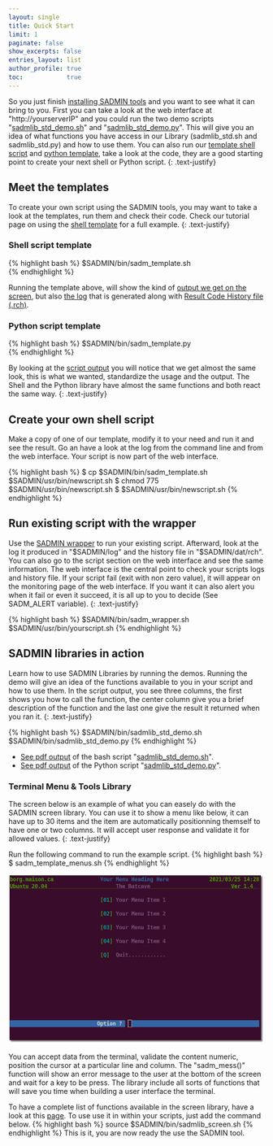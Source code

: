 ```yaml
---
layout: single
title: Quick Start
limit: 1
paginate: false
show_excerpts: false
entries_layout: list
author_profile: true
toc:            true
---
```


So you just finish [installing SADMIN tools](/_pages/install) and you want to see what it can 
bring to you. First you can take a look at the web interface at "http://yourserverIP" and you could
run the two demo scripts "[sadmlib_std_demo.sh](/_pages/man/sadmlib-std-demo-sh)" and 
"[sadmlib_std_demo.py](/_pages/man/sadmlib-std-demo-py)". This will give you an idea of what
functions you have access in our Library (sadmlib_std.sh and sadmlib_std.py) and how to use them.
You can also run our [template shell script](/_pages/man/sadm-template-sh) and 
[python template](/_pages/man/sadm-template-py), take a look at the code, they are a good starting 
point to create your next shell or Python script.
{: .text-justify}


## Meet the templates
To create your own script using the SADMIN tools, you may want to take a look at the templates, 
run them and check their code. Check our tutorial page on using the 
[shell template](/_pages/man/sadm-template-sh) for a full example.
{: .text-justify}


### Shell script template
{% highlight bash %}
$SADMIN/bin/sadm_template.sh   
{% endhighlight %} 

Running the template above, will show the kind of 
[output we get on the screen](/assets/img/cmdline/sadm_template_output_screen.png), but also 
[the log](/assets/img/cmdline/sadm_template_output_log.png) that is generated along with 
[Result Code History file (.rch)](/assets/img/cmdline/sadm_template_output_rch.png).



### Python script template
{% highlight bash %}
$SADMIN/bin/sadm_template.py   
{% endhighlight %} 

By looking at the [script output](/assets/img/cmdline/sadm_template_py_output_screen.png) you will notice that we get almost the same look, this is what we wanted, standardize the usage and the output. The Shell and the 
Python library have almost the same functions and both react the same way.
{: .text-justify}


## Create your own shell script
Make a copy of one of our template, modify it to your need and run it and see the result. 
Go an have a look at the log from the command line and from the web interface. Your script is now
part of the web interface.

{% highlight bash %}
$ cp $SADMIN/bin/sadm_template.sh $SADMIN/usr/bin/newscript.sh
$ chmod 775 $SADMIN/usr/bin/newscript.sh
$ $SADMIN/usr/bin/newscript.sh
{% endhighlight %} 


## Run existing script with the wrapper
Use the [SADMIN wrapper](/_pages/man/sadm-wrapper) to run your existing script. 
Afterward, look at the log it produced in "$SADMIN/log" and the history file in "$SADMIN/dat/rch". 
You can also go to the script section on the web interface and see the same information. The web 
interface is the central point to check your scripts logs and history file. If your script fail 
(exit with non zero value), it will appear on the monitoring page of the web interface. If you 
want it can also alert you when it fail or even it succeed, it is all up to you to decide 
(See SADM_ALERT variable).
{: .text-justify}

{% highlight bash %}
$SADMIN/bin/sadm_wrapper.sh $SADMIN/usr/bin/yourscript.sh
{% endhighlight %} 


## SADMIN libraries in action
Learn how to use SADMIN Libraries by running the demos. Running the demo will give an idea of the
functions available to you in your script and how to use them. In the script output, you see 
three columns, the first shows you how to call the function, the center column give you a brief 
description of the function and the last one give the result it returned when you ran it. 
{: .text-justify}

{% highlight bash %}
$SADMIN/bin/sadmlib_std_demo.sh 
$SADMIN/bin/sadmlib_std_demo.py
{% endhighlight %} 

- [See pdf output](/assets/pdf/sadmlib_std_demo_sh.pdf) of the bash script "[sadmlib_std_demo.sh](/_pages/man/sadmlib-std-demo-sh)".  
- [See pdf output](/assets/pdf/sadmlib_std_demo_py.pdf) of the Python script "[sadmlib_std_demo.py](/_pages/man/sadmlib-std-demo-py)".  

### Terminal Menu & Tools Library

The screen below is an example of what you can easely do with the SADMIN screen library. You can 
use it to show a menu like below, it can have up to 30 items and the item are automatically 
positionning themself to have one or two columns. It will accept user response and validate it 
for allowed values.
{: .text-justify}

Run the following command to run the example script.
{% highlight bash %}
$ sadm_template_menus.sh
{% endhighlight %} 

![menuscreen1](/assets/img/cmdline/sadm_template_menu.png "Main Menu example")

You can accept data from the terminal, validate the content numeric, position the cursor at a 
particular line and column. The "sadm_mess()" function will show an error message to the user at 
the bottom of the screen and wait for a key to be press. 
The library include all sorts of functions that will save you time when building a user interface
the terminal.

To have a complete list of functions available in the screen library, have a look at this 
[page](/_pages/man/sadmlib-screen).
To use use it in within your scripts, just add the command below.
{% highlight bash %}
source $SADMIN/bin/sadmlib_screen.sh 
{% endhighlight %} 
This is it, you are now ready the use the SADMIN tool.
